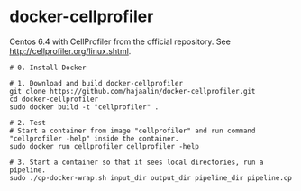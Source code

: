 docker-cellprofiler
===================

Centos 6.4 with CellProfiler from the official repository. See http://cellprofiler.org/linux.shtml.

```
# 0. Install Docker

# 1. Download and build docker-cellprofiler
git clone https://github.com/hajaalin/docker-cellprofiler.git
cd docker-cellprofiler
sudo docker build -t "cellprofiler" .

# 2. Test
# Start a container from image "cellprofiler" and run command "cellprofiler -help" inside the container.
sudo docker run cellprofiler cellprofiler -help

# 3. Start a container so that it sees local directories, run a pipeline.
sudo ./cp-docker-wrap.sh input_dir output_dir pipeline_dir pipeline.cp
```
